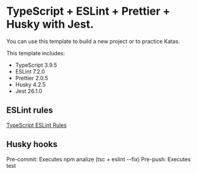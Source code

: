 # TypeScript + ESLint + Prettier + Husky with Jest. 

You can use this template to build a new project or to practice Katas.

This template includes:
* TypeScript 3.9.5
* ESLint 7.2.0
* Prettier 2.0.5
* Husky 4.2.5
* Jest 26.1.0

## ESLint rules
[TypeScript ESLint Rules](https://github.com/typescript-eslint/typescript-eslint/tree/master/packages/eslint-plugin)

## Husky hooks
Pre-commit: Executes npm analize (tsc + eslint --fix)
Pre-push: Executes test
